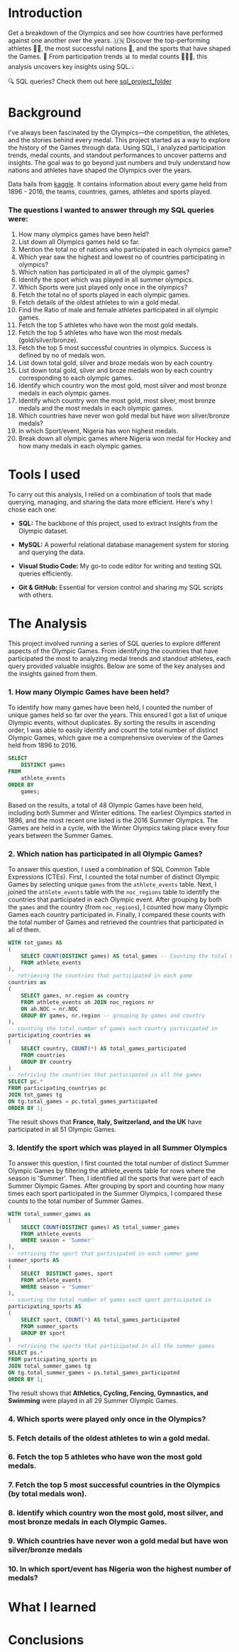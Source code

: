# Introduction
Get a breakdown of the Olympics and see how countries have performed against one another over the years. 🇺🇳 Discover the top-performing athletes 🏃‍♂️, the most successful nations 🏅, and the sports that have shaped the Games. 🎯 From participation trends 📊 to medal counts 🥇🥈🥉, this analysis uncovers key insights using SQL.💡

🔍 SQL queries? Check them out here [sql_project_folder](/SQL_Project/)
# Background
I've always been fascinated by the Olympics—the competition, the athletes, and the stories behind every medal. This project started as a way to explore the history of the Games through data. Using SQL, I analyzed participation trends, medal counts, and standout performances to uncover patterns and insights. The goal was to go beyond just numbers and truly understand how nations and athletes have shaped the Olympics over the years.

Data hails from [kaggle](https://www.kaggle.com/datasets/bhanupratapbiswas/olympic-data). It contains information about every game held from 1896 - 2016, the teams, countries, games, athletes and sports played.

### The questions I wanted to answer through my SQL queries were:
1.	How many olympics games have been held?
2.	List down all Olympics games held so far.
3.	Mention the total no of nations who participated in each olympics game?
4.	Which year saw the highest and lowest no of countries participating in olympics?
5.	Which nation has participated in all of the olympic games?
6.	Identify the sport which was played in all summer olympics.
7.	Which Sports were just played only once in the olympics?
8.	Fetch the total no of sports played in each olympic games.
9.	Fetch details of the oldest athletes to win a gold medal.
10.	Find the Ratio of male and female athletes participated in all olympic games.
11.	Fetch the top 5 athletes who have won the most gold medals.
12.	Fetch the top 5 athletes who have won the most medals (gold/silver/bronze).
13.	Fetch the top 5 most successful countries in olympics. Success is defined by no of medals won.
14.	List down total gold, silver and broze medals won by each country.
15.	List down total gold, silver and broze medals won by each country corresponding to each olympic games.
16.	Identify which country won the most gold, most silver and most bronze medals in each olympic games.
17.	Identify which country won the most gold, most silver, most bronze medals and the most medals in each olympic games.
18.	Which countries have never won gold medal but have won silver/bronze medals?
19.	In which Sport/event, Nigeria has won highest medals.
20.	Break down all olympic games where Nigeria won medal for Hockey and how many medals in each olympic games.
# Tools I used
To carry out this analysis, I relied on a combination of tools that made querying, managing, and sharing the data more efficient. Here's why I chose each one:

- **SQL:** The backbone of this project, used to extract insights from the Olympic dataset.

- **MySQL:** A powerful relational database management system for storing and querying the data.

- **Visual Studio Code:** My go-to code editor for writing and testing SQL queries efficiently.

- **Git & GitHub:** Essential for version control and sharing my SQL scripts with others.
# The Analysis
This project involved running a series of SQL queries to explore different aspects of the Olympic Games. From identifying the countries that have participated the most to analyzing medal trends and standout athletes, each query provided valuable insights. Below are some of the key analyses and the insights gained from them.

### 1. How many Olympic Games have been held?
To identify how many games have been held, I counted the number of unique games held so far over the years.
This ensured I got a list of unique Olympic events, without duplicates. By sorting the results in ascending order, I was able to easily identify and count the total number of distinct Olympic Games, which gave me a comprehensive overview of the Games held from 1896 to 2016.
```sql
SELECT 
    DISTINCT games 
FROM 
    athlete_events
ORDER BY 
    games;
```
Based on the results, a total of 48 Olympic Games have been held, including both Summer and Winter editions. The earliest Olympics started in 1896, and the most recent one listed is the 2016 Summer Olympics. The Games are held in a cycle, with the Winter Olympics taking place every four years between the Summer Games.

### 2. Which nation has participated in all Olympic Games? 
To answer this question, I used a combination of SQL Common Table Expressions (CTEs). First, I counted the total number of distinct Olympic Games by selecting unique `games` from the `athlete_events` table. Next, I joined the `athlete_events` table with the `noc_regions` table to identify the countries that participated in each Olympic event. After grouping by both the `games` and the country (from `noc_regions`), I counted how many Olympic Games each country participated in. Finally, I compared these counts with the total number of Games and retrieved the countries that participated in all of them. 

```sql
WITH tot_games AS
(
    SELECT COUNT(DISTINCT games) AS total_games -- Counting the total number of games
    FROM athlete_events
),
-- retrieving the countries that participated in each game
countries as
(
    SELECT games, nr.region as country
    FROM athlete_events ah JOIN noc_regions nr  
    ON ah.NOC = nr.NOC
    GROUP BY games, nr.region -- grouping by games and country
),
-- counting the total number of games each country participated in
participating_countries as
(
    SELECT country, COUNT(*) AS total_games_participated
    FROM countries
    GROUP BY country
)
-- retriving the countries that participated in all the games
SELECT pc.*
FROM participating_countries pc
JOIN tot_games tg
ON tg.total_games = pc.total_games_participated
ORDER BY 1;
```

The result shows that **France, Italy, Switzerland, and the UK** have participated in all 51 Olympic Games.

### 3. Identify the sport which was played in all Summer Olympics
To answer this question, I first counted the total number of distinct Summer Olympic Games by filtering the athlete_events table for rows where the season is 'Summer'. Then, I identified all the sports that were part of each Summer Olympic Games. After grouping by sport and counting how many times each sport participated in the Summer Olympics, I compared these counts to the total number of Summer Games. 

```SQL
WITH total_summer_games as
(
    SELECT COUNT(DISTINCT games) AS total_summer_games
    FROM athlete_events
    WHERE season = 'Summer'
),
-- retriving the sport that participated in each summer game
summer_sports AS
(
    SELECT  DISTINCT games, sport
    FROM athlete_events
    WHERE season = 'Summer'
),
-- counting the total number of games each sport participated in
participating_sports AS
(
    SELECT sport, COUNT(*) AS total_games_participated
    FROM summer_sports
    GROUP BY sport
)
-- retriving the sports that participated in all the summer games
SELECT ps.*
FROM participating_sports ps
JOIN total_summer_games tg
ON tg.total_summer_games = ps.total_games_participated
ORDER BY 1;
```
The result shows that **Athletics, Cycling, Fencing, Gymnastics, and Swimming** were played in all 29 Summer Olympic Games.
### 4. Which sports were played only once in the Olympics?
### 5. Fetch details of the oldest athletes to win a gold medal.
### 6. Fetch the top 5 athletes who have won the most gold medals.
### 7. Fetch the top 5 most successful countries in the Olympics (by total medals won).
### 8. Identify which country won the most gold, most silver, and most bronze medals in each Olympic Games.
### 9. Which countries have never won a gold medal but have won silver/bronze medals
### 10. In which sport/event has Nigeria won the highest number of medals?
# What I learned
# Conclusions
